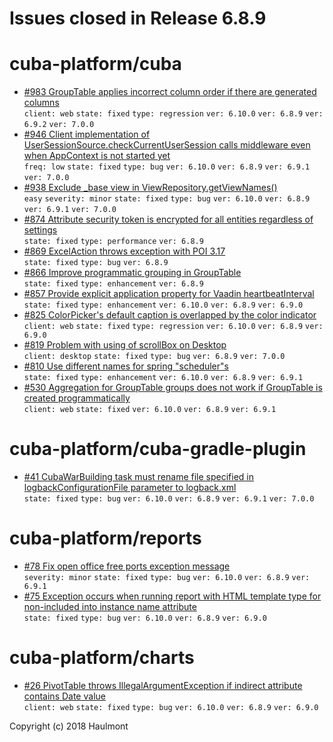 # Issues closed in Release 6.8.9

# cuba-platform/cuba

* [#983 GroupTable applies incorrect column order if there are generated columns](https://github.com/cuba-platform/cuba/issues/983) \
    `client: web` `state: fixed` `type: regression` `ver: 6.10.0` `ver: 6.8.9` `ver: 6.9.2` `ver: 7.0.0` 
* [#946 Client implementation of UserSessionSource.checkCurrentUserSession calls middleware even when AppContext is not started yet](https://github.com/cuba-platform/cuba/issues/946) \
    `freq: low` `state: fixed` `type: bug` `ver: 6.10.0` `ver: 6.8.9` `ver: 6.9.1` `ver: 7.0.0` 
* [#938 Exclude _base view in ViewRepository.getViewNames()](https://github.com/cuba-platform/cuba/issues/938) \
    `easy` `severity: minor` `state: fixed` `type: bug` `ver: 6.10.0` `ver: 6.8.9` `ver: 6.9.1` `ver: 7.0.0` 
* [#874 Attribute security token is encrypted for all entities regardless of settings](https://github.com/cuba-platform/cuba/issues/874) \
    `state: fixed` `type: performance` `ver: 6.8.9` 
* [#869 ExcelAction throws exception with POI 3.17](https://github.com/cuba-platform/cuba/issues/869) \
    `state: fixed` `type: bug` `ver: 6.8.9` 
* [#866 Improve programmatic grouping in GroupTable](https://github.com/cuba-platform/cuba/issues/866) \
    `state: fixed` `type: enhancement` `ver: 6.8.9` 
* [#857 Provide explicit application property for Vaadin heartbeatInterval](https://github.com/cuba-platform/cuba/issues/857) \
    `state: fixed` `type: enhancement` `ver: 6.10.0` `ver: 6.8.9` `ver: 6.9.0` 
* [#825 ColorPicker's default caption is overlapped by the color indicator](https://github.com/cuba-platform/cuba/issues/825) \
    `client: web` `state: fixed` `type: regression` `ver: 6.10.0` `ver: 6.8.9` `ver: 6.9.0` 
* [#819 Problem with using of scrollBox on Desktop](https://github.com/cuba-platform/cuba/issues/819) \
    `client: desktop` `state: fixed` `type: bug` `ver: 6.8.9` `ver: 7.0.0` 
* [#810 Use different names for spring "scheduler"s](https://github.com/cuba-platform/cuba/issues/810) \
    `state: fixed` `type: enhancement` `ver: 6.10.0` `ver: 6.8.9` `ver: 6.9.1` 
* [#530 Aggregation for GroupTable groups does not work if GroupTable is created programmatically](https://github.com/cuba-platform/cuba/issues/530) \
    `client: web` `state: fixed` `ver: 6.10.0` `ver: 6.8.9` `ver: 6.9.1` 

# cuba-platform/cuba-gradle-plugin

* [#41 CubaWarBuilding task must rename file specified in logbackConfigurationFile parameter to logback.xml](https://github.com/cuba-platform/cuba-gradle-plugin/issues/41) \
    `state: fixed` `type: bug` `ver: 6.10.0` `ver: 6.8.9` `ver: 6.9.1` `ver: 7.0.0` 

# cuba-platform/reports

* [#78 Fix open office free ports exception message](https://github.com/cuba-platform/reports/issues/78) \
    `severity: minor` `state: fixed` `type: bug` `ver: 6.10.0` `ver: 6.8.9` `ver: 6.9.1` 
* [#75 Exception occurs when running report with HTML template type for non-included into instance name attribute](https://github.com/cuba-platform/reports/issues/75) \
    `state: fixed` `type: bug` `ver: 6.10.0` `ver: 6.8.9` `ver: 6.9.0` 

# cuba-platform/charts

* [#26 PivotTable throws IllegalArgumentException if indirect attribute contains Date value](https://github.com/cuba-platform/charts/issues/26) \
    `client: web` `state: fixed` `type: bug` `ver: 6.10.0` `ver: 6.8.9` `ver: 6.9.0` 


Copyright (c) 2018 Haulmont
